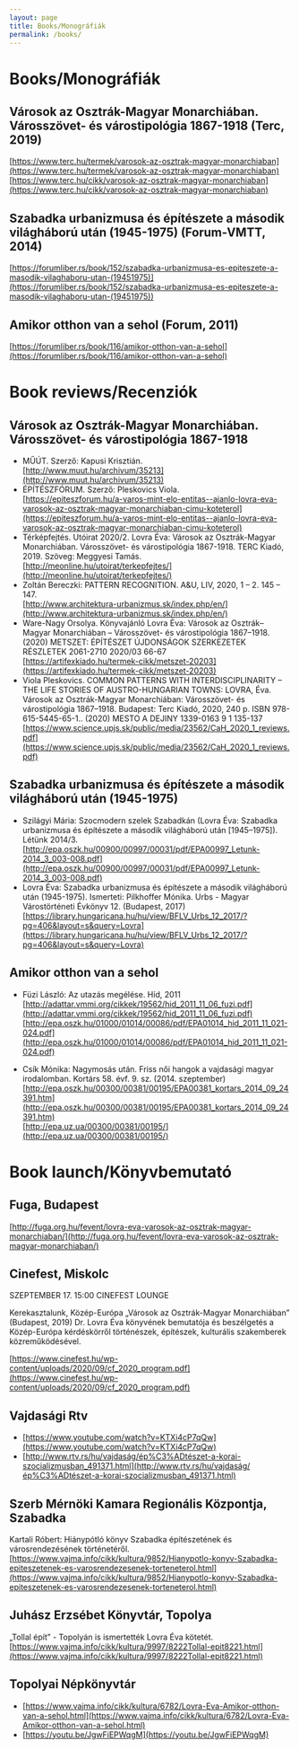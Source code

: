 ```yaml
---
layout: page
title: Books/Monográfiák
permalink: /books/
---
```


# Books/Monográfiák

## Városok az Osztrák-Magyar Monarchiában. Városszövet- és várostipológia 1867-1918 (Terc, 2019)

[https://www.terc.hu/termek/varosok-az-osztrak-magyar-monarchiaban](https://www.terc.hu/termek/varosok-az-osztrak-magyar-monarchiaban)
[https://www.terc.hu/cikk/varosok-az-osztrak-magyar-monarchiaban](https://www.terc.hu/cikk/varosok-az-osztrak-magyar-monarchiaban)

## Szabadka urbanizmusa és építészete a második világháború után (1945-1975) (Forum-VMTT, 2014)

[https://forumliber.rs/book/152/szabadka-urbanizmusa-es-epiteszete-a-masodik-vilaghaboru-utan-(19451975)](https://forumliber.rs/book/152/szabadka-urbanizmusa-es-epiteszete-a-masodik-vilaghaboru-utan-(19451975))

## Amikor otthon van a sehol (Forum, 2011)

[https://forumliber.rs/book/116/amikor-otthon-van-a-sehol](https://forumliber.rs/book/116/amikor-otthon-van-a-sehol)

# Book reviews/Recenziók

## Városok az Osztrák-Magyar Monarchiában. Városszövet- és várostipológia 1867-1918

- MŰÚT. Szerző: Kapusi Krisztián.  
[http://www.muut.hu/archivum/35213](http://www.muut.hu/archivum/35213)
- ÉPÍTÉSZFÓRUM. Szerző: Pleskovics Viola.  
[https://epiteszforum.hu/a-varos-mint-elo-entitas--ajanlo-lovra-eva-varosok-az-osztrak-magyar-monarchiaban-cimu-koteterol](https://epiteszforum.hu/a-varos-mint-elo-entitas--ajanlo-lovra-eva-varosok-az-osztrak-magyar-monarchiaban-cimu-koteterol)
- Térképfejtés. Utóirat 2020/2. Lovra Éva: Városok az Osztrák-Magyar Monarchiában. Városszövet- és várostipológia 1867-1918. TERC Kiadó, 2019. Szöveg: Meggyesi Tamás.  
[http://meonline.hu/utoirat/terkepfejtes/](http://meonline.hu/utoirat/terkepfejtes/)
- Zoltán Bereczki: PATTERN RECOGNITION. A&U, LIV, 2020, 1 – 2. 145 – 147.  
[http://www.architektura-urbanizmus.sk/index.php/en/](http://www.architektura-urbanizmus.sk/index.php/en/)
- Ware-Nagy Orsolya. Könyvajánló Lovra Éva: Városok az Osztrák–Magyar Monarchiában – Városszövet- és várostipológia 1867–1918. (2020) METSZET: ÉPÍTÉSZET ÚJDONSÁGOK SZERKEZETEK RÉSZLETEK 2061-2710 2020/03 66-67  
[https://artifexkiado.hu/termek-cikk/metszet-20203](https://artifexkiado.hu/termek-cikk/metszet-20203)
- Viola Pleskovics. COMMON PATTERNS WITH INTERDISCIPLINARITY – THE LIFE STORIES OF AUSTRO-HUNGARIAN TOWNS: LOVRA, Éva. Városok az Osztrák-Magyar Monarchiában: Városszövet- és várostipológia 1867–1918. Budapest: Terc Kiadó, 2020, 240 p. ISBN 978-615-5445-65-1.. (2020) MESTO A DEJINY 1339-0163 9 1 135-137  
[https://www.science.upjs.sk/public/media/23562/CaH_2020_1_reviews.pdf](https://www.science.upjs.sk/public/media/23562/CaH_2020_1_reviews.pdf)

## Szabadka urbanizmusa és építészete a második világháború után (1945-1975)

- Szilágyi Mária: Szocmodern szelek Szabadkán (Lovra Éva: Szabadka urbanizmusa és építészete a második világháború után [1945–1975]). Létünk 2014/3.  
[http://epa.oszk.hu/00900/00997/00031/pdf/EPA00997_Letunk-2014_3_003-008.pdf](http://epa.oszk.hu/00900/00997/00031/pdf/EPA00997_Letunk-2014_3_003-008.pdf)
- Lovra Éva: Szabadka urbanizmusa és építészete a második világháború után (1945-1975). Ismerteti: Pilkhoffer Mónika. Urbs - Magyar Várostörténeti Évkönyv 12. (Budapest, 2017)  
[https://library.hungaricana.hu/hu/view/BFLV_Urbs_12_2017/?pg=406&layout=s&query=Lovra](https://library.hungaricana.hu/hu/view/BFLV_Urbs_12_2017/?pg=406&layout=s&query=Lovra)

## Amikor otthon van a sehol

- Füzi László: Az utazás megélése. Híd, 2011  
[http://adattar.vmmi.org/cikkek/19562/hid_2011_11_06_fuzi.pdf](http://adattar.vmmi.org/cikkek/19562/hid_2011_11_06_fuzi.pdf)  
[http://epa.oszk.hu/01000/01014/00086/pdf/EPA01014_hid_2011_11_021-024.pdf](http://epa.oszk.hu/01000/01014/00086/pdf/EPA01014_hid_2011_11_021-024.pdf)

- Csík Mónika: Nagymosás után. Friss női hangok a vajdasági magyar irodalomban. Kortárs 58. évf. 9. sz. (2014. szeptember)  
[http://epa.oszk.hu/00300/00381/00195/EPA00381_kortars_2014_09_24391.htm](http://epa.oszk.hu/00300/00381/00195/EPA00381_kortars_2014_09_24391.htm)  
[http://epa.uz.ua/00300/00381/00195/](http://epa.uz.ua/00300/00381/00195/)

# Book launch/Könyvbemutató

## Fuga, Budapest

[http://fuga.org.hu/fevent/lovra-eva-varosok-az-osztrak-magyar-monarchiaban/](http://fuga.org.hu/fevent/lovra-eva-varosok-az-osztrak-magyar-monarchiaban/)

## Cinefest, Miskolc

SZEPTEMBER 17. 15:00 CINEFEST LOUNGE

Kerekasztalunk, Közép-Európa „Városok az Osztrák-Magyar Monarchiában” (Budapest, 2019) Dr. Lovra Éva könyvének bemutatója és beszélgetés a Közép-Európa kérdéskörről történészek, építészek, kulturális szakemberek közreműködésével.

[https://www.cinefest.hu/wp-content/uploads/2020/09/cf_2020_program.pdf](https://www.cinefest.hu/wp-content/uploads/2020/09/cf_2020_program.pdf)

## Vajdasági Rtv

- [https://www.youtube.com/watch?v=KTXi4cP7qQw](https://www.youtube.com/watch?v=KTXi4cP7qQw)
- [http://www.rtv.rs/hu/vajdaság/ép%C3%ADtészet-a-korai-szocializmusban_491371.html](http://www.rtv.rs/hu/vajdaság/ép%C3%ADtészet-a-korai-szocializmusban_491371.html)

## Szerb Mérnöki Kamara Regionális Központja, Szabadka

Kartali Róbert: Hiánypótló könyv Szabadka építészetének és városrendezésének történetéről.  
[https://www.vajma.info/cikk/kultura/9852/Hianypotlo-konyv-Szabadka-epiteszetenek-es-varosrendezesenek-torteneterol.html](https://www.vajma.info/cikk/kultura/9852/Hianypotlo-konyv-Szabadka-epiteszetenek-es-varosrendezesenek-torteneterol.html)

## Juhász Erzsébet Könyvtár, Topolya

„Tollal épít” - Topolyán is ismertették Lovra Éva kötetét.  
[https://www.vajma.info/cikk/kultura/9997/8222Tollal-epit8221.html](https://www.vajma.info/cikk/kultura/9997/8222Tollal-epit8221.html)

## Topolyai Népkönyvtár

- [https://www.vajma.info/cikk/kultura/6782/Lovra-Eva-Amikor-otthon-van-a-sehol.html](https://www.vajma.info/cikk/kultura/6782/Lovra-Eva-Amikor-otthon-van-a-sehol.html)
- [https://youtu.be/JgwFiEPWqgM](https://youtu.be/JgwFiEPWqgM)